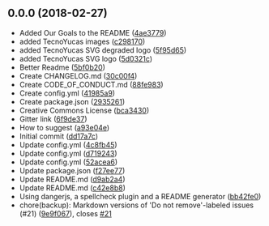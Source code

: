 <a name="0.0.0"></a>
## 0.0.0 (2018-02-27)

* Added Our Goals to the README ([4ae3779](https://github.com/tecnoyucas/meta/commit/4ae3779))
* added TecnoYucas images ([c298170](https://github.com/tecnoyucas/meta/commit/c298170))
* added TecnoYucas SVG degraded logo ([5f95d65](https://github.com/tecnoyucas/meta/commit/5f95d65))
* added TecnoYucas SVG logo ([5d0321c](https://github.com/tecnoyucas/meta/commit/5d0321c))
* Better Readme ([5bf0b20](https://github.com/tecnoyucas/meta/commit/5bf0b20))
* Create CHANGELOG.md ([30c00f4](https://github.com/tecnoyucas/meta/commit/30c00f4))
* Create CODE_OF_CONDUCT.md ([88fe983](https://github.com/tecnoyucas/meta/commit/88fe983))
* Create config.yml ([41985a9](https://github.com/tecnoyucas/meta/commit/41985a9))
* Create package.json ([2935261](https://github.com/tecnoyucas/meta/commit/2935261))
* Creative Commons License ([bca3430](https://github.com/tecnoyucas/meta/commit/bca3430))
* Gitter link ([6f9de37](https://github.com/tecnoyucas/meta/commit/6f9de37))
* How to suggest ([a93e04e](https://github.com/tecnoyucas/meta/commit/a93e04e))
* Initial commit ([dd17a7c](https://github.com/tecnoyucas/meta/commit/dd17a7c))
* Update config.yml ([4c8fb45](https://github.com/tecnoyucas/meta/commit/4c8fb45))
* Update config.yml ([d719243](https://github.com/tecnoyucas/meta/commit/d719243))
* Update config.yml ([52acea6](https://github.com/tecnoyucas/meta/commit/52acea6))
* Update package.json ([f27ee77](https://github.com/tecnoyucas/meta/commit/f27ee77))
* Update README.md ([d9ab2a4](https://github.com/tecnoyucas/meta/commit/d9ab2a4))
* Update README.md ([c42e8b8](https://github.com/tecnoyucas/meta/commit/c42e8b8))
* Using dangerjs, a spellcheck plugin and a README generator ([bb42fe0](https://github.com/tecnoyucas/meta/commit/bb42fe0))
* chore(backup): Markdown versions of 'Do not remove'-labeled issues (#21) ([9e9f067](https://github.com/tecnoyucas/meta/commit/9e9f067)), closes [#21](https://github.com/tecnoyucas/meta/issues/21)



